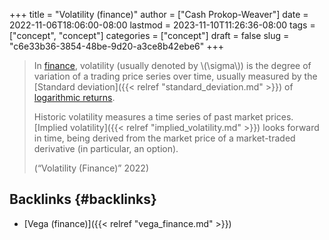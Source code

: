 +++
title = "Volatility (finance)"
author = ["Cash Prokop-Weaver"]
date = 2022-11-06T18:06:00-08:00
lastmod = 2023-11-10T11:26:36-08:00
tags = ["concept", "concept"]
categories = ["concept"]
draft = false
slug = "c6e33b36-3854-48be-9d20-a3ce8b42ebe6"
+++

> In [finance](https://en.wikipedia.org/wiki/Finance), volatility (usually denoted by \\(\sigma\\)) is the degree of variation of a trading price series over time, usually measured by the [Standard deviation]({{< relref "standard_deviation.md" >}}) of [logarithmic returns](https://en.wikipedia.org/wiki/Logarithmic_return).
>
> Historic volatility measures a time series of past market prices. [Implied volatility]({{< relref "implied_volatility.md" >}}) looks forward in time, being derived from the market price of a market-traded derivative (in particular, an option).
>
> (“Volatility (Finance)” 2022)


## Backlinks {#backlinks}

-   [Vega (finance)]({{< relref "vega_finance.md" >}})
